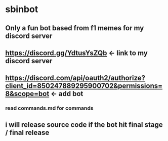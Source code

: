 # sbinbot
## Only a fun bot based from f1 memes for my discord server
## https://discord.gg/YdtusYsZQb <- link to my discord server
## https://discord.com/api/oauth2/authorize?client_id=850247889295900702&permissions=8&scope=bot <- add bot
### read commands.md for commands 
## i will release source code if the bot hit final stage / final release

